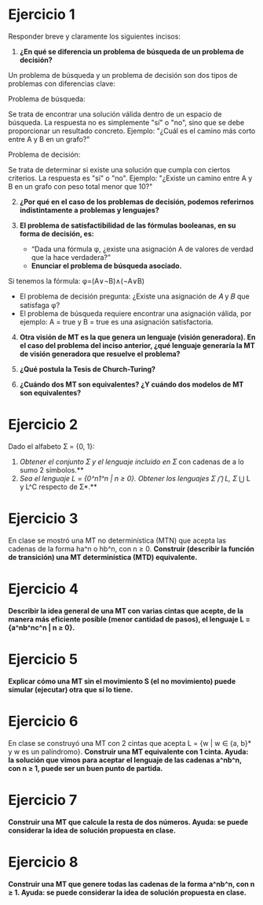 # Ejercicio 1

Responder breve y claramente los siguientes incisos:

1. **¿En qué se diferencia un problema de búsqueda de un problema de decisión?**

Un problema de búsqueda y un problema de decisión son dos tipos de problemas con diferencias clave:

Problema de búsqueda:

Se trata de encontrar una solución válida dentro de un espacio de búsqueda.
La respuesta no es simplemente "sí" o "no", sino que se debe proporcionar un resultado concreto.
Ejemplo: "¿Cuál es el camino más corto entre A y B en un grafo?"

Problema de decisión:

Se trata de determinar si existe una solución que cumpla con ciertos criterios.
La respuesta es "sí" o "no".
Ejemplo: "¿Existe un camino entre A y B en un grafo con peso total menor que 10?"


2. **¿Por qué en el caso de los problemas de decisión, podemos referirnos indistintamente a problemas y lenguajes?**

3. **El problema de satisfactibilidad de las fórmulas booleanas, en su forma de decisión, es:**
   - “Dada una fórmula φ, ¿existe una asignación A de valores de verdad que la hace verdadera?”
   - **Enunciar el problema de búsqueda asociado.**

Si tenemos la fórmula: φ=(A∨¬B)∧(¬A∨B)

- El problema de decisión pregunta: ¿Existe una asignación de 𝐴 y 𝐵 que satisfaga φ?
- El problema de búsqueda requiere encontrar una asignación válida, por ejemplo: A = true y B = true es una asignación satisfactoria.


4. **Otra visión de MT es la que genera un lenguaje (visión generadora). En el caso del problema del inciso anterior, ¿qué lenguaje generaría la MT de visión generadora que resuelve el problema?**



5. **¿Qué postula la Tesis de Church-Turing?**



6. **¿Cuándo dos MT son equivalentes? ¿Y cuándo dos modelos de MT son equivalentes?**


# Ejercicio 2

Dado el alfabeto Ʃ = {0, 1}:

1. **Obtener el conjunto Ʃ* y el lenguaje incluido en Ʃ* con cadenas de a lo sumo 2 símbolos.**
2. **Sea el lenguaje L = {0^n1^n | n ≥ 0}. Obtener los lenguajes Ʃ* ⋂ L, Ʃ* ⋃ L y L^C respecto de Ʃ*.**

# Ejercicio 3

En clase se mostró una MT no determinística (MTN) que acepta las cadenas de la forma ha^n o hb^n, con n ≥ 0. **Construir (describir la función de transición) una MT determinística (MTD) equivalente.**

# Ejercicio 4

**Describir la idea general de una MT con varias cintas que acepte, de la manera más eficiente posible (menor cantidad de pasos), el lenguaje L = {a^nb^nc^n | n ≥ 0}.**

# Ejercicio 5

**Explicar cómo una MT sin el movimiento S (el no movimiento) puede simular (ejecutar) otra que sí lo tiene.**

# Ejercicio 6

En clase se construyó una MT con 2 cintas que acepta L = {w | w ∈ {a, b}* y w es un palíndromo}. **Construir una MT equivalente con 1 cinta. Ayuda: la solución que vimos para aceptar el lenguaje de las cadenas a^nb^n, con n ≥ 1, puede ser un buen punto de partida.**

# Ejercicio 7

**Construir una MT que calcule la resta de dos números. Ayuda: se puede considerar la idea de solución propuesta en clase.**

# Ejercicio 8

**Construir una MT que genere todas las cadenas de la forma a^nb^n, con n ≥ 1. Ayuda: se puede considerar la idea de solución propuesta en clase.**